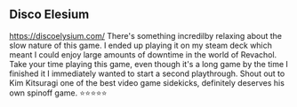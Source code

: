 ## Disco Elesium
https://discoelysium.com/
There's something incredilby relaxing about the slow nature of this game. I ended up playing it on my steam deck which meant I could enjoy large amounts of downtime in the world of Revachol. Take your time playing this game, even though it's a long game by the time I finished it I immediately wanted to start a second playthrough. Shout out to Kim Kitsuragi one of the best video game sidekicks, definitely deserves his own spinoff game.
⭐️⭐️⭐️⭐️⭐️